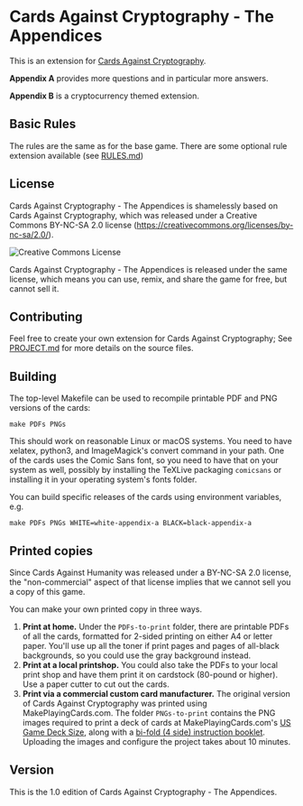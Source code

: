 Cards Against Cryptography - The Appendices
==========================

This is an extension for [Cards Against Cryptography](https://github.com/CardsAgainstCryptography/CAC/). 

**Appendix A** provides more questions and in particular more answers.

**Appendix B** is a cryptocurrency themed extension.

Basic Rules
-----------

The rules are the same as for the base game. There are some optional rule extension available (see [RULES.md](./RULES.md)) 

License
-------

Cards Against Cryptography - The Appendices is shamelessly based on Cards Against Cryptography, which was released under a Creative Commons BY-NC-SA 2.0 license (https://creativecommons.org/licenses/by-nc-sa/2.0/).

<img alt="Creative Commons License" style="border-width:0" src="https://i.creativecommons.org/l/by-nc-sa/2.0/88x31.png" />

Cards Against Cryptography - The Appendices is released under the same license, which means you can use, remix, and share the game for free, but cannot sell it.

Contributing
------------

Feel free to create your own extension for Cards Against Cryptography; See [PROJECT.md](./PROJECT.md) for more details on the source files.

Building
------------

The top-level Makefile can be used to recompile printable PDF and PNG versions of the cards:

    make PDFs PNGs

This should work on reasonable Linux or macOS systems.  You need to have xelatex, python3, and ImageMagick's convert command in your path.  One of the cards uses the Comic Sans font, so you need to have that on your system as well, possibly by installing the TeXLive packaging `comicsans` or installing it in your operating system's fonts folder.

You can build specific releases of the cards using environment variables, e.g.

    make PDFs PNGs WHITE=white-appendix-a BLACK=black-appendix-a

Printed copies
--------------

Since Cards Against Humanity was released under a BY-NC-SA 2.0 license, the "non-commercial" aspect of that license implies that we cannot sell you a copy of this game.  

You can make your own printed copy in three ways.  

1. **Print at home.**  Under the `PDFs-to-print` folder, there are printable PDFs of all the cards, formatted for 2-sided printing on either A4 or letter paper.  You'll use up all the toner if print pages and pages of all-black backgrounds, so you could use the gray background instead.
2. **Print at a local printshop.** You could also take the PDFs to your local print shop and have them print it on cardstock (80-pound or higher).  Use a paper cutter to cut out the cards.
3. **Print via a commercial custom card manufacturer.**  The original version of Cards Against Cryptography was printed using MakePlayingCards.com.  The folder `PNGs-to-print` contains the PNG images required to print a deck of cards at MakePlayingCards.com's [US Game Deck Size](https://www.makeplayingcards.com/design/custom-us-game-deck-size-cards.html), along with a [bi-fold (4 side) instruction booklet](https://www.makeplayingcards.com/pops/booklet-guide.html). Uploading the images and configure the project takes about 10 minutes.

Version
-------

This is the 1.0 edition of Cards Against Cryptography - The Appendices.
